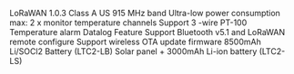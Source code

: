 LoRaWAN 1.0.3 Class A
US 915 MHz band
Ultra-low power consumption
max: 2 x monitor temperature channels
Support 3 -wire PT-100
Temperature alarm
Datalog Feature
Support Bluetooth v5.1 and LoRaWAN remote configure
Support wireless OTA update firmware
8500mAh Li/SOCl2 Battery (LTC2-LB)
Solar panel + 3000mAh Li-ion battery (LTC2-LS)

